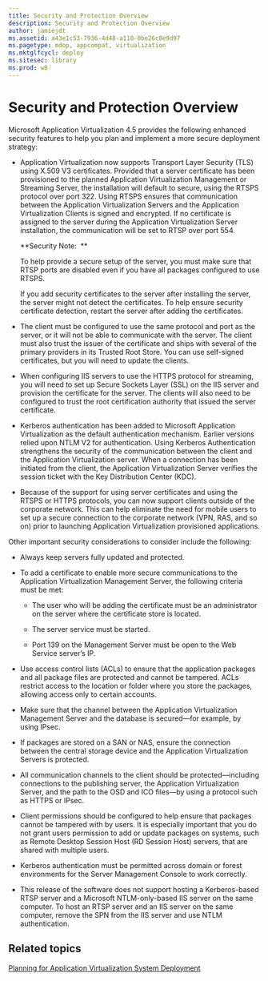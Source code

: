 ```yaml
---
title: Security and Protection Overview
description: Security and Protection Overview
author: jamiejdt
ms.assetid: a43e1c53-7936-4d48-a110-0be26c8e9d97
ms.pagetype: mdop, appcompat, virtualization
ms.mktglfcycl: deploy
ms.sitesec: library
ms.prod: w8
---
```



# Security and Protection Overview


Microsoft Application Virtualization 4.5 provides the following enhanced security features to help you plan and implement a more secure deployment strategy:

-   Application Virtualization now supports Transport Layer Security (TLS) using X.509 V3 certificates. Provided that a server certificate has been provisioned to the planned Application Virtualization Management or Streaming Server, the installation will default to secure, using the RTSPS protocol over port 322. Using RTSPS ensures that communication between the Application Virtualization Servers and the Application Virtualization Clients is signed and encrypted. If no certificate is assigned to the server during the Application Virtualization Server installation, the communication will be set to RTSP over port 554.

    **Security Note:  **

    To help provide a secure setup of the server, you must make sure that RTSP ports are disabled even if you have all packages configured to use RTSPS.

    If you add security certificates to the server after installing the server, the server might not detect the certificates. To help ensure security certificate detection, restart the server after adding the certificates.

-   The client must be configured to use the same protocol and port as the server, or it will not be able to communicate with the server. The client must also trust the issuer of the certificate and ships with several of the primary providers in its Trusted Root Store. You can use self-signed certificates, but you will need to update the clients.

-   When configuring IIS servers to use the HTTPS protocol for streaming, you will need to set up Secure Sockets Layer (SSL) on the IIS server and provision the certificate for the server. The clients will also need to be configured to trust the root certification authority that issued the server certificate.

-   Kerberos authentication has been added to Microsoft Application Virtualization as the default authentication mechanism. Earlier versions relied upon NTLM V2 for authentication. Using Kerberos Authentication strengthens the security of the communication between the client and the Application Virtualization server. When a connection has been initiated from the client, the Application Virtualization Server verifies the session ticket with the Key Distribution Center (KDC).

-   Because of the support for using server certificates and using the RTSPS or HTTPS protocols, you can now support clients outside of the corporate network. This can help eliminate the need for mobile users to set up a secure connection to the corporate network (VPN, RAS, and so on) prior to launching Application Virtualization provisioned applications.

Other important security considerations to consider include the following:

-   Always keep servers fully updated and protected.

-   To add a certificate to enable more secure communications to the Application Virtualization Management Server, the following criteria must be met:

    -   The user who will be adding the certificate must be an administrator on the server where the certificate store is located.

    -   The server service must be started.

    -   Port 139 on the Management Server must be open to the Web Service server’s IP.

-   Use access control lists (ACLs) to ensure that the application packages and all package files are protected and cannot be tampered. ACLs restrict access to the location or folder where you store the packages, allowing access only to certain accounts.

-   Make sure that the channel between the Application Virtualization Management Server and the database is secured—for example, by using IPsec.

-   If packages are stored on a SAN or NAS, ensure the connection between the central storage device and the Application Virtualization Servers is protected.

-   All communication channels to the client should be protected—including connections to the publishing server, the Application Virtualization Server, and the path to the OSD and ICO files—by using a protocol such as HTTPS or IPsec. 

-   Client permissions should be configured to help ensure that packages cannot be tampered with by users. It is especially important that you do not grant users permission to add or update packages on systems, such as Remote Desktop Session Host (RD Session Host) servers, that are shared with multiple users.

-   Kerberos authentication must be permitted across domain or forest environments for the Server Management Console to work correctly.

-   This release of the software does not support hosting a Kerberos-based RTSP server and a Microsoft NTLM-only-based IIS server on the same computer. To host an RTSP server and an IIS server on the same computer, remove the SPN from the IIS server and use NTLM authentication.

## Related topics


[Planning for Application Virtualization System Deployment](planning-for-application-virtualization-system-deployment.md)

 

 





